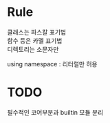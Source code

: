 # Rule
클래스는 파스칼 표기법  
함수 등은 카멜 표기법  
디렉토리는 소문자만  
  
using namespace : 리터럴만 허용

# TODO
필수적인 코어부분과 builtin 모듈 분리